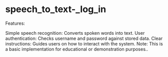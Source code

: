 # speech_to_text-_log_in
Features:

Simple speech recognition: Converts spoken words into text.
User authentication: Checks username and password against stored data.
Clear instructions: Guides users on how to interact with the system.
Note: This is a basic implementation for educational or demonstration purposes..
